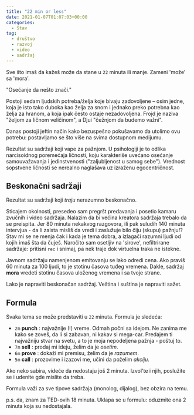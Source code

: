 ```yaml
---
title: "22 min or less"
date: 2021-01-07T01:07:03+00:00
categories:
  - Stav
tag:
  - društvo
  - razvoj
  - video
  - sadržaj
---
```


Sve što imaš da kažeš može da stane u `22` minuta ili manje. Zameni 'može' sa 'mora'.

<!--more-->

"Osećanje da nešto znači."

Postoji sedam ljudskih potreba/želja koje bivaju zadovoljene – osim jedne, koja je isto tako duboka kao želja za snom i jednako preko potrebna kao želja za hranom, a koja ipak često ostaje nezadovoljena. Frojd je naziva "željom za ličnom veličinom", a Djui "čežnjom da budemo važni".

Danas postoji jeftin način kako bezuspešno pokušavamo da utolimo ovu potrebu: postavljamo se što više na svima dostupnom medijumu.

Rezultat su sadržaji koji vape za pažnjom. U psihologiji je to odlika narcisoidnog poremećaja ličnosti, koju karakteriše uvećano osećanje samouvažavanja i jedinstvenosti ("zaljubljenost u samog sebe"). Vrednost sopstvene ličnosti se nerealno naglašava uz izraženu egocentričnost.

## Beskonačni sadržaji

Rezultat su sadržaji koji _traju_ nerazumno beskonačno.

Sticajem okolnosti, presedeo sam pregršt predavanja i posetio kamaru zvučnih i video sadržaja. Nalazim da bi većina kreatora sadržaja trebalo da se preispita. Jer 80 minuta nekakvog razgovora, ili pak suludih 140 minuta intervjua - da li zaista misliš da vredi i zaslužuje bilo čiju (skupu) pažnju!? Stav mi se ne menja čak i kada je tema dobra, a izlagači razumni ljudi od kojih imaš šta da čuješ. Naročito sam osetljiv na 'sirove', nefiltrirane sadržaje: pritisni `rec` i snimaj, pa nek traje dok virtuelna traka ne istekne.

Javnom sadržaju namenjenom emitovanju se lako odredi cena. Ako praviš 60 minuta za 100 ljudi, to je stotinu časova tuđeg vremena. Dakle, sadržaj **mora** vredeti stotinu časova uloženog vremena i sa tvoje strane.

Lako je napraviti beskonačan sadržaj. Veština i suština je napraviti sažet.

## Formula

Svaka tema se može predstaviti u `22` minuta. Formula je sledeća:

+ `2m` **punch** : najvažnije (!) vreme. Odmah počni sa idejom. Ne zanima me kako se zoveš, da li si zabavan, ni kakav si mega-car. Predajem ti najvažniju stvar na svetu, a to je moja nepodeljena pažnja - poštuj to.
+ `7m` **sell** : prodaj mi ideju, želim da je _osetim_.
+ `6m` **prove** : dokaži mi premisu, želim da je _razumem_.
+ `5m` **call** : prozovime i izazovi me, učini da poželim _akciju_.

Ako neko sabira, videće da nedostaju još 2 minuta. Izvol'te i njih, poslužite se i udenite gde mislite da treba.

Formula važi za sve tipove sadržaja (monolog, dijalog), bez obzira na temu.

p.s. da, znam za TED-ovih 18 minuta. Uklapa se u formulu: oduzmite ona 2 minuta koja su nedostajala.
